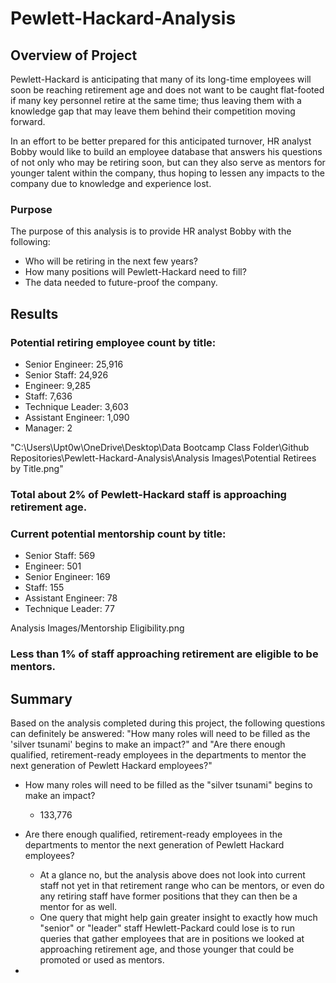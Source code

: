 # Pewlett-Hackard-Analysis

## Overview of Project
Pewlett-Hackard is anticipating that many of its long-time employees will soon be reaching retirement age and does not want to be caught flat-footed if many key personnel retire at the same time; thus leaving them with a knowledge gap that may leave them behind their competition moving forward.

In an effort to be better prepared for this anticipated turnover, HR analyst Bobby would like to build an employee database that answers his questions of not only who may be retiring soon, but can they also serve as mentors for younger talent within the company, thus hoping to lessen any impacts to the company due to knowledge and experience lost.

### Purpose
The purpose of this analysis is to provide HR analyst Bobby with the following:
- Who will be retiring in the next few years?
- How many positions will Pewlett-Hackard need to fill?
- The data needed to future-proof the company.

## Results
### Potential retiring employee count by title:
 - Senior Engineer: 25,916
 - Senior Staff: 24,926
 - Engineer: 9,285
 - Staff: 7,636
 - Technique Leader: 3,603
 - Assistant Engineer: 1,090
 - Manager: 2
 
 "C:\Users\Upt0w\OneDrive\Desktop\Data Bootcamp Class Folder\Github Repositories\Pewlett-Hackard-Analysis\Analysis Images\Potential Retirees by Title.png"
### Total about 2% of Pewlett-Hackard staff is approaching retirement age.

### Current potential mentorship count by title:
- Senior Staff: 569
- Engineer: 501
- Senior Engineer: 169
- Staff: 155
- Assistant Engineer: 78
- Technique Leader: 77

 Analysis Images/Mentorship Eligibility.png
 ### Less than 1% of staff approaching retirement are eligible to be mentors.
 

## Summary
Based on the analysis completed during this project, the following questions can definitely be answered: "How many roles will need to be filled as the 'silver tsunami' begins to make an impact?" and "Are there enough qualified, retirement-ready employees in the departments to mentor the next generation of Pewlett Hackard employees?"

- How many roles will need to be filled as the "silver tsunami" begins to make an impact? 
  - 133,776
- Are there enough qualified, retirement-ready employees in the departments to mentor the next generation of Pewlett Hackard employees? 
  - At a glance no, but the analysis above does not look into current staff not yet in that retirement range who can be mentors, or even do any retiring staff have former positions that they can then be a mentor for as well.
  - One query that might help gain greater insight to exactly how much "senior" or "leader" staff Hewlett-Packard could lose is to run queries that gather employees that are in positions we looked at approaching retirement age, and those younger that could be promoted or used as mentors.

- 
